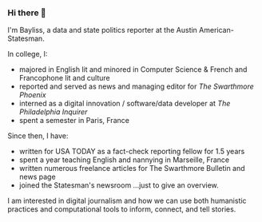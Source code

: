 ### Hi there 👋

<!--
**jbaylisswagner/jbaylisswagner** is a ✨ _special_ ✨ repository because its `README.md` (this file) appears on your GitHub profile.

Here are some ideas to get you started:

- 🔭 I’m currently working on ...
- 🌱 I’m currently learning ...
- 👯 I’m looking to collaborate on ...
- 🤔 I’m looking for help with ...
- 💬 Ask me about ...
- 📫 How to reach me: ...
- 😄 Pronouns: ...
- ⚡ Fun fact: ...
-->

I'm Bayliss, a data and state politics reporter at the Austin American-Statesman.

In college, I: 
- majored in English lit and minored in Computer Science & French and Francophone lit and culture
- reported and served as news and managing editor for _The Swarthmore Phoenix_
- interned as a digital innovation / software/data developer at _The Philadelphia Inquirer_
- spent a semester in Paris, France

Since then, I have: 
- written for USA TODAY as a fact-check reporting fellow for 1.5 years
- spent a year teaching English and nannying in Marseille, France
- written numerous freelance articles for The Swarthmore Bulletin and news page
- joined the Statesman's newsroom
...just to give an overview.

I am interested in digital journalism and how we can use both humanistic practices and computational tools to inform, connect, and tell stories.
